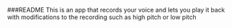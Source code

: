 ###README
This is an app that records your voice and lets you play it back with modifications to the recording such as high pitch or low pitch
